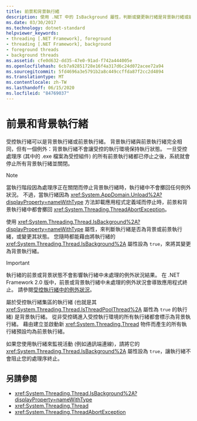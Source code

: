 ```yaml
---
title: 前景和背景執行緒
description: 使用 .NET 中的 IsBackground 屬性，判斷或變更執行緒是背景執行緒或前景執行緒。
ms.date: 03/30/2017
ms.technology: dotnet-standard
helpviewer_keywords:
- threading [.NET Framework], foreground
- threading [.NET Framework], background
- foreground threads
- background threads
ms.assetid: cfe0d632-dd35-47e0-91ad-f742a444005e
ms.openlocfilehash: 6cb7a92851728e16f4a317d6c24d072acee72a94
ms.sourcegitcommit: 5fd4696a3e5791b2a8c449ccffda87f2cc2d4894
ms.translationtype: MT
ms.contentlocale: zh-TW
ms.lasthandoff: 06/15/2020
ms.locfileid: "84769037"
---
```

# <a name="foreground-and-background-threads"></a>前景和背景執行緒
受控執行緒可以是背景執行緒或前景執行緒。 背景執行緒與前景執行緒完全相同，但有一個例外：背景執行緒不會讓受控的執行環境保持執行狀態。 一旦受控處理序 (其中的 .exe 檔案為受控組件) 的所有前景執行緒都已停止之後，系統就會停止所有背景執行緒並關閉。  
  
> [!NOTE]
> 當執行階段因為處理序正在關閉而停止背景執行緒時，執行緒中不會擲回任何例外狀況。 不過，當執行緒因為 <xref:System.AppDomain.Unload%2A?displayProperty=nameWithType> 方法卸載應用程式定義域而停止時，前景和背景執行緒中都會擲回 <xref:System.Threading.ThreadAbortException>。  
  
 使用 <xref:System.Threading.Thread.IsBackground%2A?displayProperty=nameWithType> 屬性，來判斷執行緒是否為背景或前景執行緒，或變更其狀態。 您隨時都能藉由將執行緒的 <xref:System.Threading.Thread.IsBackground%2A> 屬性設為 `true`，來將其變更為背景執行緒。  
  
> [!IMPORTANT]
> 執行緒的前景或背景狀態不會影響執行緒中未處理的例外狀況結果。 在 .NET Framework 2.0 版中，前景或背景執行緒中未處理的例外狀況會導致應用程式終止。 請參閱[受控執行緒中的例外狀況](exceptions-in-managed-threads.md)。  
  
 屬於受控執行緒集區的執行緒 (也就是其 <xref:System.Threading.Thread.IsThreadPoolThread%2A> 屬性為 `true` 的執行緒) 是背景執行緒。 從非受控碼進入受控執行環境的所有執行緒都會標示為背景執行緒。 藉由建立並啟動新 <xref:System.Threading.Thread> 物件而產生的所有執行緒預設均為前景執行緒。  
  
 如果您使用執行緒來監視活動 (例如通訊端連線)，請將它的 <xref:System.Threading.Thread.IsBackground%2A> 屬性設為 `true`，讓執行緒不會阻止您的處理序終止。  
  
## <a name="see-also"></a>另請參閱

- <xref:System.Threading.Thread.IsBackground%2A?displayProperty=nameWithType>
- <xref:System.Threading.Thread>
- <xref:System.Threading.ThreadAbortException>

